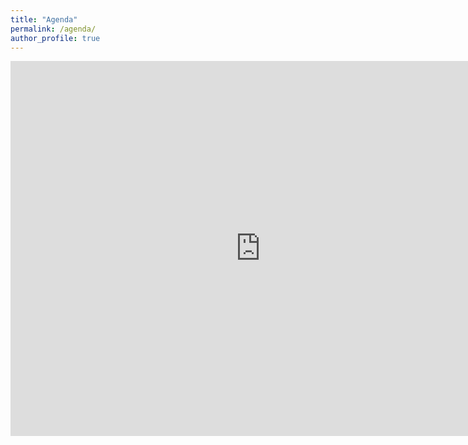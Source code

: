 ```yaml
---
title: "Agenda"
permalink: /agenda/
author_profile: true
---
```


<html>
<iframe src="https://calendar.google.com/calendar/embed?showTitle=0&amp;showPrint=0&amp;showCalendars=0&amp;mode=WEEK&amp;height=600&amp;wkst=2&amp;bgcolor=%23FFFFFF&amp;src=sebastien.mosser%40gmail.com&amp;color=%2328754E&amp;src=rpkkjb7ljhvu3ecq127und3vbg%40group.calendar.google.com&amp;color=%23AB8B00&amp;src=i3duhqulnf42qfj8m59285hdn4%40group.calendar.google.com&amp;color=%23B1440E&amp;src=fuasrec79vdf65boonfmo9cn5k%40group.calendar.google.com&amp;color=%23182C57&amp;ctz=America%2FToronto" style="border-width:0" width="800" height="600" frameborder="0" scrolling="no"></iframe>
<html>
